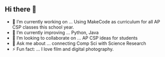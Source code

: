 ## Hi there 👋


- 🔭 I’m currently working on ... Using MakeCode as curriculum for all AP CSP classes this school year.
- 🌱 I’m currently improving ... Python, Java
- 👯 I’m looking to collaborate on ... AP CSP ideas for students
- 💬 Ask me about ... connecting Comp Sci with Science Research
- ⚡ Fun fact: ... I love film and digital photography.

